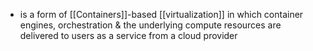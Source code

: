 - is a form of [[Containers]]-based [[virtualization]] in which container engines, orchestration & the underlying compute resources are delivered to users as a service from a cloud provider